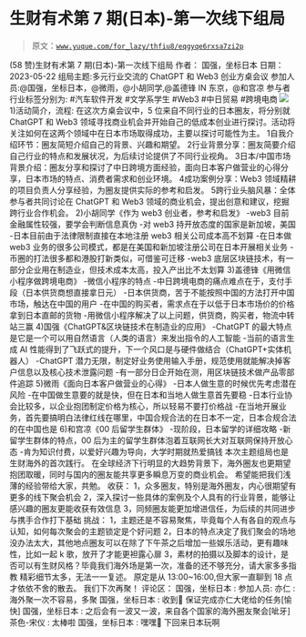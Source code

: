 # 生财有术第 7 期(日本)-第一次线下组局

> 原文：[`www.yuque.com/for_lazy/thfiu8/eqgyqe6rxsa7zi2p`](https://www.yuque.com/for_lazy/thfiu8/eqgyqe6rxsa7zi2p)

<ne-h2 id="4dd57fd8" data-lake-id="4dd57fd8"><ne-heading-ext><ne-heading-anchor></ne-heading-anchor><ne-heading-fold></ne-heading-fold></ne-heading-ext><ne-heading-content><ne-text id="u6b131adb">(58 赞)生财有术第 7 期(日本)-第一次线下组局</ne-text></ne-heading-content></ne-h2> <ne-p id="uf78f0c6d" data-lake-id="uf78f0c6d"><ne-text id="ufe9825ea">作者： 国强，坐标日本</ne-text></ne-p> <ne-p id="u6f6546a5" data-lake-id="u6f6546a5"><ne-text id="uf22ed1e9">日期：2023-05-22</ne-text></ne-p> <ne-p id="u7462fe52" data-lake-id="u7462fe52"><ne-text id="u30252e3b">组局主题:多元行业交流的 ChatGPT 和 Web3 创业方桌会议</ne-text></ne-p> <ne-p id="u2b4c3a57" data-lake-id="u2b4c3a57"><ne-text id="u96215fcf">参加人员:@国强，坐标日本，@微雨，@小胡同学,@盖德锋 IN 东京，@和宫凉</ne-text></ne-p> <ne-p id="u59df3581" data-lake-id="u59df3581"><ne-text id="u3c8dac5d">参与者行业标签分别为: #汽车软件开发 #文学系学生 #Web3 #中日贸易 #跨境电商</ne-text></ne-p> <ne-p id="u4abd57e5" data-lake-id="u4abd57e5"><ne-card data-card-name="image" data-card-type="inline" id="Bd0CK" data-event-boundary="card">![](img/88e44c7e8d14dfd04dbe0ca7114f5bd0.png)  <ne-p id="u5f8440cd" data-lake-id="u5f8440cd"><ne-text id="uc95fa731">1)活动简介，流程:</ne-text></ne-p> <ne-p id="u4c317a4b" data-lake-id="u4c317a4b"><ne-text id="u7c16f54a">在这次方桌会议中，5 位来自不同行业的日本圈友，将分别就 ChatGPT 和 Web3 领域寻找商业机会并开始自己的低成本创业进行探讨。活动将关注如何在这两个领域中在日本市场取得成功，主要以探讨可能性为主。</ne-text></ne-p> <ne-oli index-type="0"><ne-oli-i>1</ne-oli-i><ne-oli-c class="ne-oli-content" id="ub371c2f7" data-lake-id="ub371c2f7"><ne-text id="u9e95e8ab">自我介绍环节：圈友简短介绍自己的背景、兴趣和期望。</ne-text></ne-oli-c></ne-oli> <ne-oli index-type="0"><ne-oli-i>2</ne-oli-i><ne-oli-c class="ne-oli-content" id="u75786a6e" data-lake-id="u75786a6e"><ne-text id="uc5473f68">行业背景分享：圈友简要介绍自己行业的特点和发展状况，为后续讨论提供了不同行业视角。</ne-text></ne-oli-c></ne-oli> <ne-oli index-type="0"><ne-oli-i>3</ne-oli-i><ne-oli-c class="ne-oli-content" id="u116afa70" data-lake-id="u116afa70"><ne-text id="u45993204">日本/中国市场背景介绍：圈友分享和探讨了中日跨境方面经验，面向日本客户做营业的心得分享，日本市场的特点、消费者需求和创业环境。</ne-text></ne-oli-c></ne-oli> <ne-oli index-type="0"><ne-oli-i>4</ne-oli-i><ne-oli-c class="ne-oli-content" id="u01a81c01" data-lake-id="u01a81c01"><ne-text id="ub2ea8969">成功案例分享：Web3 领域精耕的项目负责人分享经验，为圈友提供实际的参考和启发。</ne-text></ne-oli-c></ne-oli> <ne-oli index-type="0"><ne-oli-i>5</ne-oli-i><ne-oli-c class="ne-oli-content" id="u57aad9f0" data-lake-id="u57aad9f0"><ne-text id="uc8d15fee">跨行业头脑风暴：全体参与者共同讨论在 ChatGPT 和 Web3 领域的商业机会，提出创意和建议，挖掘跨行业合作机会。</ne-text></ne-oli-c></ne-oli> <ne-p id="u4387a0ed" data-lake-id="u4387a0ed"><ne-text id="u6048ac5b">2)小胡同学《作为 web3 创业者，参考和启发》</ne-text></ne-p> <ne-p id="u6870f7ad" data-lake-id="u6870f7ad"><ne-text id="uf0ed5f89">-web3 目前金融属性较强，要学会判断信息真伪</ne-text></ne-p> <ne-p id="ud41b5f01" data-lake-id="ud41b5f01"><ne-text id="u85078675">-对 web3 持开放态度的国家是新加坡，美国</ne-text></ne-p> <ne-p id="u69d96d72" data-lake-id="u69d96d72"><ne-text id="u7bc734b2">-日本目前由于法律限制直接在本地注册 web3 相关公司成本高不划算</ne-text></ne-p> <ne-p id="u7e4a38b6" data-lake-id="u7e4a38b6"><ne-text id="u66db38ea">-在日本做 web3 业务的很多公司模式，都是在美国和新加坡注册公司在日本开展相关业务</ne-text></ne-p> <ne-p id="u47fc5c80" data-lake-id="u47fc5c80"><ne-text id="u7d9dbdc0">-币圈的打法很多都和港股打新类似，可借鉴可迁移</ne-text></ne-p> <ne-p id="u69f41ac8" data-lake-id="u69f41ac8"><ne-text id="u8f223f1c">-web3 底层区块链技术，有一部分企业用在制造业，但技术成本太高，投入产出比不太划算</ne-text></ne-p> <ne-p id="u5473c285" data-lake-id="u5473c285"><ne-text id="ubeaaa425">3)盖德锋《用微信小程序做跨境电商》</ne-text></ne-p> <ne-p id="uae6a8f00" data-lake-id="uae6a8f00"><ne-text id="u72408253">-微信小程序的特点</ne-text></ne-p> <ne-p id="u0d45515f" data-lake-id="u0d45515f"><ne-text id="uac58de1b">-中日跨境电商的痛点难点在于，支付手段（日本供货商想直接拿日元）</ne-text></ne-p> <ne-p id="u0eeafc94" data-lake-id="u0eeafc94"><ne-text id="u22fb8ed2">-日本供货商，苦于不能按照中国的方法打开中国市场，触达在中国的用户</ne-text></ne-p> <ne-p id="u8debd2f6" data-lake-id="u8debd2f6"><ne-text id="u85e19574">-在中国的购买者，需求点在于以低于日本市场价的价格拿到日本直邮的货物</ne-text></ne-p> <ne-p id="ucac21e11" data-lake-id="ucac21e11"><ne-text id="uc1f5a26d">-用微信小程序解决了以上问题，供货商，购买者，物流中转站三赢</ne-text></ne-p> <ne-p id="udcdc75a4" data-lake-id="udcdc75a4"><ne-text id="u19a1d64e">4)国强《ChatGPT&区块链技术在制造业的应用》</ne-text></ne-p> <ne-p id="u6a7ea1a4" data-lake-id="u6a7ea1a4"><ne-text id="u05f098dc">-ChatGPT 的最大特点是它是一个可以用自然语言（人类的语言）来发出指令的人工智能</ne-text></ne-p> <ne-p id="udfe4d62d" data-lake-id="udfe4d62d"><ne-text id="u21c7391d">-当前的语言生成 AI 性能得到了飞跃式的提升，下一个风口是与硬件做结合（ChatGPT+实体机器人）</ne-text></ne-p> <ne-p id="ua0969244" data-lake-id="ua0969244"><ne-text id="udf9c9b6c">-ChatGPT 潜力无限，制定好业务使用输入手册，规范使用就能解决掉客户信息以及核心技术泄露问题</ne-text></ne-p> <ne-p id="uf835cb43" data-lake-id="uf835cb43"><ne-text id="u012a3dd5">-有一部分日企开始在测，用区块链技术做产品零部件追踪</ne-text></ne-p> <ne-p id="uae432512" data-lake-id="uae432512"><ne-text id="u965aa774">5)微雨《面向日本客户做营业的心得》</ne-text></ne-p> <ne-p id="u586f8366" data-lake-id="u586f8366"><ne-text id="ufc346175">-日本人做生意的时候优先考虑潜在风险</ne-text></ne-p> <ne-p id="u01662b2c" data-lake-id="u01662b2c"><ne-text id="u9efe0caa">-在中国做生意要的就是快，但在日本和当地人做生意首先要稳</ne-text></ne-p> <ne-p id="u98757bd1" data-lake-id="u98757bd1"><ne-text id="ue4771df8">-日本行业协会比较多，以企业抱团制定价格为核心，所以轻易不要打价格战</ne-text></ne-p> <ne-p id="u7d4b7394" data-lake-id="u7d4b7394"><ne-text id="u62196beb">-在当地开展业务，首先要搞明白法律红线在哪里，中国合规合法的在日本不一定，日本合规合法的在中国也是</ne-text></ne-p> <ne-p id="ue7b98e2d" data-lake-id="ue7b98e2d"><ne-text id="uad4e5eff">6)和宫凉《00 后留学生群体》</ne-text></ne-p> <ne-p id="uc1d5cf6a" data-lake-id="uc1d5cf6a"><ne-text id="u779a23c0">-现阶段，日本留学的详细攻略</ne-text></ne-p> <ne-p id="u0cd28257" data-lake-id="u0cd28257"><ne-text id="u242c3a55">-新留学生群体的特点，00 后为主的留学生群体泡着互联网长大对互联网保持开放心态</ne-text></ne-p> <ne-p id="ud97a7da2" data-lake-id="ud97a7da2"><ne-text id="u7b43d624">-肯为知识付费，以爱好兴趣为导向，大学时期就热爱搞钱</ne-text></ne-p> <ne-p id="ua1f9db20" data-lake-id="ua1f9db20"><ne-text id="ued562aec">本次主题组局也是生财海外的首次践行。</ne-text></ne-p> <ne-p id="ue81e4db2" data-lake-id="ue81e4db2"><ne-text id="u015321af">在全球经济下行明显的大趋势背景下，海外圈友也更期望抱团取暖，同时与国内的圈友能共享更多瞬息万变的商业机会。</ne-text></ne-p> <ne-p id="u90d2140f" data-lake-id="u90d2140f"><ne-text id="ub4aa56ae">希望能把我们浅薄的经验带给大家，共勉。</ne-text></ne-p> <ne-p id="u68c995fd" data-lake-id="u68c995fd"><ne-text id="u0c707edd">收获：</ne-text></ne-p> <ne-p id="ud62553d1" data-lake-id="ud62553d1"><ne-text id="u24cc19e0">1，众多圈友，特别是海外圈友，内心很期望有更多的线下聚会机会</ne-text></ne-p> <ne-p id="ud6864ad1" data-lake-id="ud6864ad1"><ne-text id="ue1b2dfea">2，深入探讨一些具体的案例及个人具有的行业背景，能够让感兴趣的圈友更能收获有效信息</ne-text></ne-p> <ne-p id="u9c532acc" data-lake-id="u9c532acc"><ne-text id="u98208692">3，同频圈友能更加增进信任，为后续的共同进步与携手合作打下基础</ne-text></ne-p> <ne-p id="u2a429836" data-lake-id="u2a429836"><ne-text id="ub4ded287">挑战：</ne-text></ne-p> <ne-p id="ub61f8b45" data-lake-id="ub61f8b45"><ne-text id="u0facb2ff">1，主题还是不容易聚焦，毕竟每个人有各自的观点与认知，如何每次聚会的主题锁定是个好问题</ne-text></ne-p> <ne-p id="u34222ab8" data-lake-id="u34222ab8"><ne-text id="u0d6e4253">2，日本的特点决定了我们聚会的场地没办法太大，其他地点圈友可以在除了下午茶之后增加一些娱乐活动，更有趣味性，比如一起 k 歌，放开了才能更袒露心扉</ne-text></ne-p> <ne-p id="u5b46fb07" data-lake-id="u5b46fb07"><ne-text id="u5a3eaf26">3，素材的拍摄以及脚本的设计，是否可以有生财风格？毕竟我们海外场是第一次，准备的还不够充分，请大家多多指教</ne-text></ne-p> <ne-p id="u2b939f15" data-lake-id="u2b939f15"><ne-text id="u797916fe">精彩细节太多，无法一一复述。</ne-text></ne-p> <ne-p id="ub0c23d1b" data-lake-id="ub0c23d1b"><ne-text id="ua6edb401">原定是从 13:00~16:00,但大家一直聊到 18 点才依依不舍的散去。</ne-text></ne-p> <ne-p id="u75a78665" data-lake-id="u75a78665"><ne-text id="ud3e741cb">我们下次再聚！</ne-text></ne-p> <ne-hole id="u3d1623dd" data-lake-id="u3d1623dd"><ne-card data-card-name="hr" data-card-type="block" id="hksPo" data-event-boundary="card"><ne-p id="u25750996" data-lake-id="u25750996"><ne-text id="u08a2613a">评论区：</ne-text></ne-p> <ne-p id="u01bcec6c" data-lake-id="u01bcec6c"><ne-text id="u90c902f5">国强，坐标日本 : 参加人员:</ne-text> <ne-text id="u27835baf">亦仁 : 海外聚一次不容易，多聚</ne-text> <ne-text id="u7f58dfee">国强，坐标日本 : 收到🫡 保证完成亦仁大佬给的任务[愉快]</ne-text> <ne-text id="uc96d41e5">国强，坐标日本 : 之后会有一波又一波，来自各个国家的海外圈友聚会[呲牙]</ne-text> <ne-text id="u8fa4eaa9">茶色-宋仪 : 太棒啦</ne-text> <ne-text id="u4ce4a74f">国强，坐标日本 : 嘿嘿🤗 下回来日本玩啊</ne-text></ne-p></ne-card></ne-hole></ne-card></ne-p>